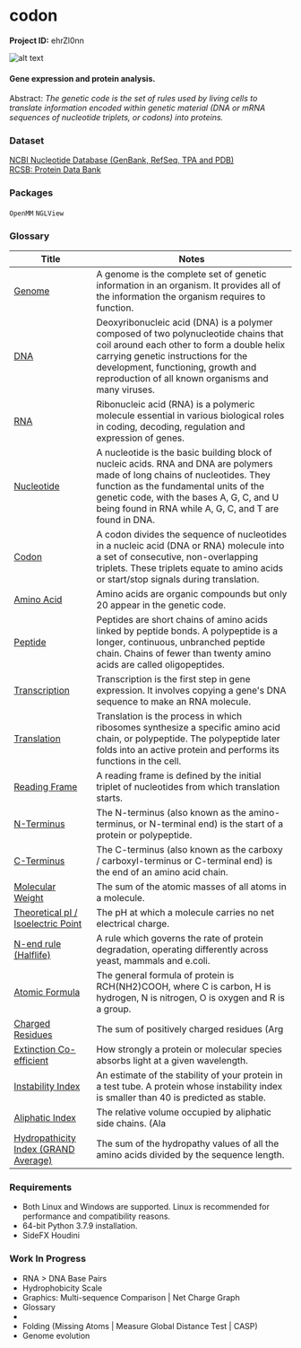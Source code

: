 # codon

**Project ID:** ehrZl0nn

![alt text](https://github.com/epochlab/CODONEXPR/blob/main/sample.png)

#### Gene expression and protein analysis.
Abstract: *The genetic code is the set of rules used by living cells to translate information encoded within genetic material (DNA or mRNA sequences of nucleotide triplets, or codons) into proteins.*

### Dataset
[NCBI Nucleotide Database (GenBank, RefSeq, TPA and PDB)](https://www.ncbi.nlm.nih.gov/nuccore/)<br />
[RCSB: Protein Data Bank](https://www.rcsb.org)

### Packages
`OpenMM` `NGLView`

### Glossary
Title | Notes
------- | -------
[Genome](https://en.wikipedia.org/wiki/Genome) | A genome is the complete set of genetic information in an organism. It provides all of the information the organism requires to function.
[DNA](https://en.wikipedia.org/wiki/DNA) | Deoxyribonucleic acid (DNA)  is a polymer composed of two polynucleotide chains that coil around each other to form a double helix carrying genetic instructions for the development, functioning, growth and reproduction of all known organisms and many viruses.
[RNA](https://en.wikipedia.org/wiki/RNA) | Ribonucleic acid (RNA) is a polymeric molecule essential in various biological roles in coding, decoding, regulation and expression of genes.
[Nucleotide](https://en.wikipedia.org/wiki/Nucleotide) | A nucleotide is the basic building block of nucleic acids. RNA and DNA are polymers made of long chains of nucleotides. They function as the fundamental units of the genetic code, with the bases A, G, C, and U being found in RNA while A, G, C, and T are found in DNA.
[Codon](https://en.wikipedia.org/wiki/Genetic_code) | A codon divides the sequence of nucleotides in a nucleic acid (DNA or RNA) molecule into a set of consecutive, non-overlapping triplets. These triplets equate to amino acids or start/stop signals during translation.
[Amino Acid](https://en.wikipedia.org/wiki/Amino_acid) | Amino acids are organic compounds but only 20 appear in the genetic code.
[Peptide](https://en.wikipedia.org/wiki/Peptide) | Peptides are short chains of amino acids linked by peptide bonds. A polypeptide is a longer, continuous, unbranched peptide chain. Chains of fewer than twenty amino acids are called oligopeptides.
[Transcription](https://en.wikipedia.org/wiki/Transcription_(biology)) | Transcription is the first step in gene expression. It involves copying a gene's DNA sequence to make an RNA molecule.
[Translation](https://en.wikipedia.org/wiki/Translation_(biology)) | Translation is the process in which ribosomes synthesize a specific amino acid chain, or polypeptide. The polypeptide later folds into an active protein and performs its functions in the cell.
[Reading Frame](https://en.wikipedia.org/wiki/Reading_frame) | A reading frame is defined by the initial triplet of nucleotides from which translation starts.
[N-Terminus](https://en.wikipedia.org/wiki/N-terminus) | The N-terminus (also known as the amino-terminus, or N-terminal end) is the start of a protein or polypeptide.
[C-Terminus](https://en.wikipedia.org/wiki/C-terminus) | The C-terminus (also known as the carboxy / carboxyl-terminus or C-terminal end) is the end of an amino acid chain.
[Molecular Weight](https://en.wikipedia.org/wiki/Molecular_mass) | The sum of the atomic masses of all atoms in a molecule.
[Theoretical pI / Isoelectric Point](https://en.wikipedia.org/wiki/Isoelectric_point) | The pH at which a molecule carries no net electrical charge.
[N-end rule (Halflife)](https://en.wikipedia.org/wiki/N-end_rule) | A rule which governs the rate of protein degradation, operating differently across yeast, mammals and e.coli.
[Atomic Formula](https://en.wikipedia.org/wiki/Chemical_element) | The general formula of protein is RCH(NH2)COOH, where C is carbon, H is hydrogen, N is nitrogen, O is oxygen and R is a group.
[Charged Residues](https://en.wikipedia.org/wiki/Proteinogenic_amino_acid) | The sum of positively charged residues (Arg | Lys | His) and negatively charged residues (Asp | Glu | Cys | Tyr).
[Extinction Co-efficient](https://en.wikipedia.org/wiki/Molar_attenuation_coefficient) | How strongly a protein or molecular species absorbs light at a given wavelength.
[Instability Index](https://en.wikipedia.org/wiki/Instability_index) | An estimate of the stability of your protein in a test tube. A protein whose instability index is smaller than 40 is predicted as stable.
[Aliphatic Index](http://www.russelllab.org/aas/aliphatic.html) | The relative volume occupied by aliphatic side chains. (Ala | Val | Ile | Leu).
[Hydropathicity Index (GRAND Average)](https://en.wikipedia.org/wiki/Hydrophobicity_scales) | The sum of the hydropathy values of all the amino acids divided by the sequence length.

### Requirements
- Both Linux and Windows are supported. Linux is recommended for performance and compatibility reasons.
- 64-bit Python 3.7.9 installation.
- SideFX Houdini

### Work In Progress
- RNA > DNA Base Pairs
- Hydrophobicity Scale
- Graphics: Multi-sequence Comparison | Net Charge Graph
- Glossary
-
- Folding (Missing Atoms | Measure Global Distance Test | CASP)
- Genome evolution
